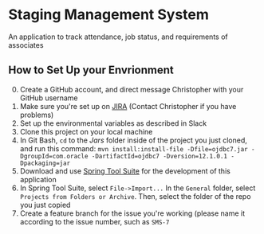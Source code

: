 # Staging Management System
An application to track attendance, job status, and requirements of associates

## How to Set Up your Envrionment

0. Create a GitHub account, and direct message Christopher with your GitHub username
0. Make sure you're set up on [JIRA](https://revaturetraining.atlassian.net/) (Contact Christopher if you have problems)
1. Set up the environmental variables as described in Slack
2. Clone this project on your local machine
3. In Git Bash, `cd` to the *Jars* folder inside of the project you just cloned, and run this command: `mvn install:install-file -Dfile=ojdbc7.jar -DgroupId=com.oracle -DartifactId=ojdbc7 -Dversion=12.1.0.1 -Dpackaging=jar`
4. Download and use [Spring Tool Suite](https://spring.io/tools/sts/all) for the development of this application
5. In Spring Tool Suite, select `File->Import...` In the `General` folder, select `Projects from Folders or Archive`. Then, select the folder of the repo you just copied
6. Create a feature branch for the issue you're working (please name it according to the issue number, such as `SMS-7`
